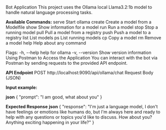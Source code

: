 Bot Application
This project uses the Ollama local Llama3.2:1b model to handle natural language processing tasks.


**Available Commands:**
  serve       Start ollama
  create      Create a model from a Modelfile
  show        Show information for a model
  run         Run a model
  stop        Stop a running model
  pull        Pull a model from a registry
  push        Push a model to a registry
  list        List models
  ps          List running models
  cp          Copy a model
  rm          Remove a model
  help        Help about any command

Flags:
  -h, --help      help for ollama
  -v, --version   Show version information
Using Postman to Access the Application
You can interact with the bot via Postman by sending requests to the provided API endpoint.

**API Endpoint**
POST http://localhost:9090/api/ollama/chat
Request Body (JSON)


**Input example:**

**json**
{
  "prompt": "I am good, what about you"
}

**Expected Response**
**json**
{
  "response": "I'm just a language model, I don't have feelings or emotions like humans do, but I'm always here and ready to help with any questions or topics you'd like to discuss. How about you? Anything exciting happening in your life?"
}
